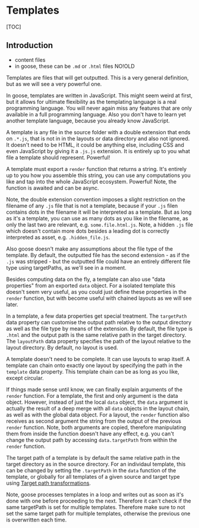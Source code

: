 # Templates

[TOC]

<!-- todo: finish -->


## Introduction

- content files
- in goose, these can be `.md` or `.html` files NO!OLD

Templates are files that will get outputted. This is a very general definition, but as we will see a very powerful one.

In goose, templates are written in JavaScript. This might seem weird at first, but it allows for ultimate flexibility as the templating language is a real programming language. You will never again miss any features that are only available in a full programming language. Also you don't have to learn yet another template language, because you already know JavaScript.

A template is any file in the source folder with a double extension that ends on `.*.js`, that is not in in the layouts or data directory and also not ignored. It doesn't need to be HTML, it could be anything else, including CSS and even JavaScript by giving it a `.js.js` extension. It is entirely up to you what file a template should represent. Powerful!

A template must export a `render` function that returns a string. It's entirely up to you how you assemble this string, you can use any computations you like and tap into the whole JavaScript ecosystem. Powerful! Note, the function is awaited and can be async.

Note, the double extension convention imposes a slight restriction on the filename of any `.js` file that is not a template, because if your `.js` filen contains dots in the filename it will be interpreted as a template. But as long as it's a template, you can use as many dots as you like in the filename, as only the last two are relevant, e.g. `some.file.html.js`. Note, a hidden `.js` file which doesn't contain more dots besides a leading dot is correctly interpreted as asset, e.g. `.hidden_file.js`.

Also goose doesn't make any assumptions about the file type of the template. By default, the outputted file has the second extension - as if the `.js` was stripped - but the outputted file could have an entirely different file type using targetPaths, as we'll see in a moment.

Besides computing data on the fly, a template can also use "data properties" from an exported `data` object. For a isolated template this doesn't seem very useful, as you could just define these properties in the `render` function, but with become useful with chained layouts as we will see later.

In a template, a few data properties get special treatment. The `targetPath` data property can customise the output path relative to the output directory as well as the file type by means of the extension. By default, the file type is `.html` and the output path is the same relative path in the target directory. The `layoutPath` data property specifies the path of the layout relative to the layout directory. By default, no layout is used.

<!-- todo: config properties are now set using methods on a `settings` object passed as argument to a config function. it's awaited and can be async.

the `data` export can be any value, or a function whose return value is reused untransformed as data
-->

<!-- NO? YES? Both special properties are still part of the data object. -->

A template doesn't need to be complete. It can use layouts to wrap itself. A template can chain onto exactly one layout by specifying the path in the `template` data property. This template chain can be as long as you like, except circular.

If things made sense until know, we can finally explain arguments of the `render` function. For a template, the first and only argument is the data object. However, instead of just the local `data` object, the `data` argument is actually the result of a deep merge with all `data` objects in the layout chain, as well as with the global data object. For a layout, the `render` function also receives as second argument the string from the output of the previous `render` function. Note, both arguments are copied, therefore manipulating them from inside the function doesn't have any effect, e.g. you can't change the output path by accessing `data.targetPath` from within the `render` function.

<!-- todo: check if there are editor extensions to format languages inside template strings -->

The target path of a template is by default the same relative path in the target directory as in the source directory. For an individaul template, this can be changed by setting the `.targetPath` in the `data` function of the template, or globally for all templates of a given source and target type using [Target path transformations](). 

Note, goose processes templates in a loop and writes out as soon as it's done with one before proceeding to the next. Therefore it can't check if the same targetPath is set for multiple templates. Therefore make sure to not set the same target path for multiple templates, otherwise the previous one is overwritten each time.

<!-- The `data` export is optional and can be omitted.

The `config` export is optional and can be omitted.

The `render` export is optional and can be omitted. In a layout, it will be skipped. If in a template, it won't be outputted. However if present, it must return a string. -->

<!-- HOW TO SET TARGET EXTENSION, e.g. `.md` should become `.html`?
config function? targetPathTransformation?
Why does TPT expect a target extensions when it's not even clear what that is yet?
 -->